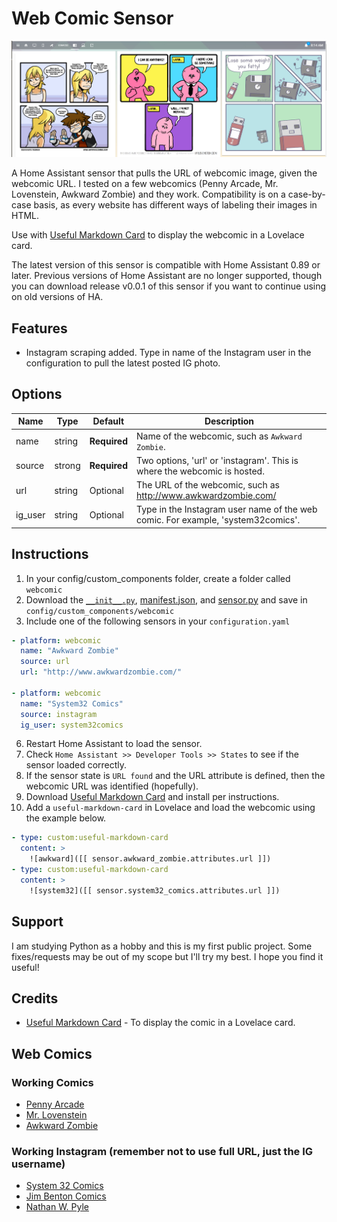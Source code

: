 # Web Comic Sensor
![header](header.png)

A Home Assistant sensor that pulls the URL of webcomic image, given the webcomic URL. I tested on a few webcomics (Penny Arcade, Mr. Lovenstein, Awkward Zombie) and they work. Compatibility is on a case-by-case basis, as every website has different ways of labeling their images in HTML.

Use with [Useful Markdown Card](https://github.com/thomasloven/lovelace-useful-markdown-card) to display the webcomic in a Lovelace card.

The latest version of this sensor is compatible with Home Assistant 0.89 or later. Previous versions of Home Assistant are no longer supported, though you can download release v0.0.1 of this sensor if you want to continue using on old versions of HA.

## Features
  - Instagram scraping added. Type in name of the Instagram user in the configuration to pull the latest posted IG photo.

## Options

| Name | Type | Default | Description
| ---- | ---- | ------- | -----------
| name | string | **Required** | Name of the webcomic, such as `Awkward Zombie`.
| source | strong | **Required** | Two options, 'url' or 'instagram'. This is where the webcomic is hosted.
| url | string | Optional | The URL of the webcomic, such as http://www.awkwardzombie.com/
| ig_user | string | Optional | Type in the Instagram user name of the web comic. For example, 'system32comics'.

## Instructions
1. In your config/custom_components folder, create a folder called `webcomic`
2. Download the [`__init__.py`](https://raw.githubusercontent.com/dnguyen800/Webcomic-Sensor/master/webcomic/__init__.py), [manifest.json](https://raw.githubusercontent.com/dnguyen800/Webcomic-Sensor/master/webcomic/manifest.json), and [sensor.py](https://raw.githubusercontent.com/dnguyen800/Webcomic-Sensor/master/webcomic/sensor.py) and save in `config/custom_components/webcomic`
5. Include one of the following sensors in your `configuration.yaml`
```yaml
- platform: webcomic
  name: "Awkward Zombie"
  source: url
  url: "http://www.awkwardzombie.com/"
  
- platform: webcomic
  name: "System32 Comics"
  source: instagram
  ig_user: system32comics  
```

6. Restart Home Assistant to load the sensor.
7. Check `Home Assistant >> Developer Tools >> States` to see if the sensor loaded correctly.
8. If the sensor state is `URL found` and the URL attribute is defined, then the webcomic URL was identified (hopefully).
8. Download [Useful Markdown Card](https://github.com/thomasloven/lovelace-useful-markdown-card) and install per instructions.
9. Add a `useful-markdown-card` in Lovelace and load the webcomic using the example below. 
```yaml
- type: custom:useful-markdown-card
  content: >
    ![awkward]([[ sensor.awkward_zombie.attributes.url ]])
- type: custom:useful-markdown-card
  content: >
    ![system32]([[ sensor.system32_comics.attributes.url ]])      
```

## Support
I am studying Python as a hobby and this is my first public project. Some fixes/requests may be out of my scope but I'll try my best. I hope you find it useful!

## Credits
  - [Useful Markdown Card](https://github.com/thomasloven/lovelace-useful-markdown-card) - To display the comic in a Lovelace card. 
  
  
## Web Comics

### Working Comics
- [Penny Arcade](https://www.penny-arcade.com/comic)
- [Mr. Lovenstein](http://www.mrlovenstein.com/)
- [Awkward Zombie](http://awkwardzombie.com/)


### Working Instagram (remember not to use full URL, just the IG username)
- [System 32 Comics](https://www.instagram.com/system32comics/)
- [Jim Benton Comics](https://www.instagram.com/jimbentonshots/)
- [Nathan W. Pyle](https://www.instagram.com/nathanwpyle/)
